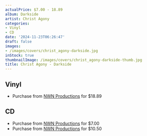 ```yaml
---
actualPrice: $7.00 - 18.89
album: Darkside
artist: Christ Agony
categories:
- Vinyl
- CD
date: '2024-11-23T06:26:47'
draft: false
images:
- /images/covers/christ_agony-darkside.jpg
inStock: true
thumbnailImage: /images/covers/christ_agony-darkside-thumb.jpg
title: Christ Agony - Darkside
---
```


## Vinyl
* Purchase from [NWN Productions](http://shop.nwnprod.com/index.php?route=product/product&path=75&product_id=53439&sort=pd.name&order=ASC) for $18.89
## CD
* Purchase from [NWN Productions](http://shop.nwnprod.com/index.php?route=product/product&path=93&product_id=53437&sort=pd.name&order=ASC) for $7.00
* Purchase from [NWN Productions](http://shop.nwnprod.com/index.php?route=product/product&path=93&product_id=53438&sort=pd.name&order=ASC) for $10.50
